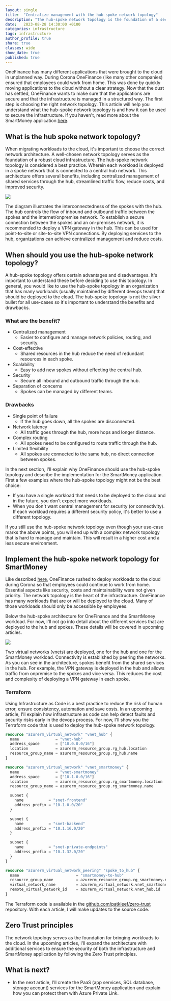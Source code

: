 ```yaml
---
layout: single
title:  "Centralize management with the hub-spoke network topology"
description: "The hub-spoke network topology is the foundation of a secure cloud infrastructure. It offers centralized management, cost-effective, scalability and security."
date:   2023-08-28 14:30:00 +0100
categories: infrastructure
tags: infrastructure
author_profile: true
share: true
classes: wide
show_date: true
published: true
---
```


<div class="notice--info">
    OneFinance has many different applications that were brought to the cloud in unplanned way. During Corona OneFinance (like many other companies) ensured that employees could work from home. This was done by quickly moving applications to the cloud without a clear strategy. Now that the dust has settled, OneFinance wants to make sure that the applications are secure and that the infrastructure is managed in a structured way. The first step is choosing the right network topology. This article will help you understand what the hub-spoke network topology is and how it can be used to secure the infrastructure. If you haven't, read more about the SmartMoney application <a href="/smartmoney">here</a>.
</div>

## What is the hub spoke network topology?
When migrating workloads to the cloud, it's important to choose the correct network architecture. A well-chosen network topology serves as the foundation of a robust cloud infrastructure. The hub-spoke network topology is considered a best practice. Wherein each workload is deployed in a spoke network that is connected to a central hub network. This architecture offers several benefits, including centralized management of shared services through the hub, streamlined traffic flow, reduce costs, and improved security.

<img src="/assets/diagrams/hub-spoke-network-topology.drawio.png"  />

The diagram illustrates the interconnectedness of the spokes with the hub. The hub controls the flow of inbound and outbound traffic between the spokes and the internet/onpremise network. To establish a secure connection between the spokes and an on-premises network, it is recommended to deploy a VPN gateway in the hub. This can be used for point-to-site or site-to-site VPN connections. By deploying services to the hub, organizations can achieve centralized management and reduce costs.

## When should you use the hub-spoke network topology?
A hub-spoke topology offers certain advantages and disadvantages. It's important to understand these before deciding to use this topology. In general, you would like to use the hub-spoke topology in an organization that has many workloads (usually maintained by different devops team) that should be deployed to the cloud. The hub-spoke topology is not the silver bullet for all use-cases so it's important to understand the benefits and drawbacks.

### What are the benefit?
- Centralized management
    - Easier to configure and manage network policies, routing, and security.
- Cost-effective
    - Shared resources in the hub reduce the need of redundant resources in each spoke.
- Scalability
    - Easy to add new spokes without effecting the central hub.
- Security
    - Secure all inbound and outbound traffic through the hub.
- Separation of concerns
    - Spokes can be managed by different teams.

### Drawbacks
- Single point of failure
    - If the hub goes down, all the spokes are disconnected.
- Network latency
    - All traffic goes through the hub, more hops and longer distance.
- Complex routing
    - All spokes need to be configured to route traffic through the hub.
- Limited flexibility
    - All spokes are connected to the same hub, no direct connection between spokes.

In the next section, I'll explain why OneFinance should use the hub-spoke topology and describe the implementation for the SmartMoney application. First a few examples where the hub-spoke topology might not be the best choice:
- If you have a single workload that needs to be deployed to the cloud and in the future, you don't expect more workloads.
- When you don't want central management for security (or connectivity). If each workload requires a different security policy, it's better to use a different topology.

<div class="notice--warning">
  If you still use the hub-spoke network topology even though your use-case marks the above points, you will end up with a complex network topology that is hard to manage and maintain. This will result in a higher cost and a less secure environment.
</div>

## Implement the hub-spoke network topology for SmartMoney
Like described <a href="/smartmoney">here</a>, OneFinance rushed to deploy workloads to the cloud during Corona so that employees could continue to work from home. Essential aspects like security, costs and maintainability were not given priority. The network topology is the heart of the infrastructure. OneFinance has many workloads that are or will be deployed to the cloud. Many of those workloads should only be accessible by employees.

Below the hub-spoke architecture for OneFinance and the SmartMoney workload. For now, I'll not go into detail about the different services that are deployed to the hub and spokes. These details will be covered in upcoming articles.

<img src="/assets/diagrams/smartmoney-hub-spoke-network-topology.drawio.png"  />

Two virtual networks (vnets) are deployed, one for the hub and one for the SmartMoney workload. Connectivity is established by peering the networks. As you can see in the architecture, spokes benefit from the shared services in the hub. For example, the VPN gateway is deployed in the hub and allows traffic from onpremise to the spokes and vice versa. This reduces the cost and complexity of deploying a VPN gateway in each spoke.

### Terraform 
Using Infrastructure as Code is a best practice to reduce the risk of human error, ensure consistency, automation and save costs. In an upcoming article, I'll explain how infrastructure as code can help detect faults and security risks early in the devops process. For now, I'll show you the Terraform code that is used to deploy the hub-spoke network topology.

```terraform
resource "azurerm_virtual_network" "vnet_hub" {
  name                = "vnet-hub"
  address_space       = ["10.0.0.0/16"]
  location            = azurerm_resource_group.rg_hub.location
  resource_group_name = azurerm_resource_group.rg_hub.name
}

resource "azurerm_virtual_network" "vnet_smartmoney" {
  name                = "vnet-smartmoney"
  address_space       = ["10.1.0.0/16"]
  location            = azurerm_resource_group.rg_smartmoney.location
  resource_group_name = azurerm_resource_group.rg_smartmoney.name

  subnet {
    name           = "snet-frontend"
    address_prefix = "10.1.0.0/20"
  }

  subnet {
    name           = "snet-backend"
    address_prefix = "10.1.16.0/20"
  }

  subnet {
    name           = "snet-private-endpoints"
    address_prefix = "10.1.32.0/20"
  }
}

resource "azurerm_virtual_network_peering" "spoke_to_hub" {
  name                         = "smartmoney-to-hub"
  resource_group_name          = azurerm_resource_group.rg_smartmoney.name
  virtual_network_name         = azurerm_virtual_network.vnet_smartmoney.name
  remote_virtual_network_id    = azurerm_virtual_network.vnet_hub.id
}
```

The Terraform code is available in the <a href="https://github.com/patkleef/zero-trust/tree/main/infra" target="_blank">github.com/patkleef/zero-trust</a> repository. With each article, I will make updates to the source code.

## Zero Trust principles

The network topology serves as the foundation for bringing workloads to the cloud. In the upcoming articles, I'll expand the architecture with additional services to ensure the security of both the infrastructure and SmartMoney application by following the Zero Trust principles.

## What is next?
- In the next article, I'll create the PaaS (app services, SQL database, storage account) services for the SmartMoney application and explain how you can protect them with Azure Private Link.
